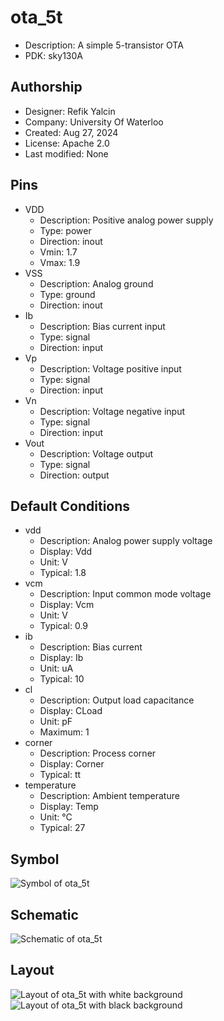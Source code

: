 # ota_5t

- Description: A simple 5-transistor OTA
- PDK: sky130A

## Authorship

- Designer: Refik Yalcin
- Company: University Of Waterloo
- Created: Aug 27, 2024
- License: Apache 2.0
- Last modified: None

## Pins

- VDD
  + Description: Positive analog power supply
  + Type: power
  + Direction: inout
  + Vmin: 1.7
  + Vmax: 1.9
- VSS
  + Description: Analog ground
  + Type: ground
  + Direction: inout
- Ib
  + Description: Bias current input
  + Type: signal
  + Direction: input
- Vp
  + Description: Voltage positive input
  + Type: signal
  + Direction: input
- Vn
  + Description: Voltage negative input
  + Type: signal
  + Direction: input
- Vout
  + Description: Voltage output
  + Type: signal
  + Direction: output

## Default Conditions

- vdd
  + Description: Analog power supply voltage
  + Display: Vdd
  + Unit: V
  + Typical: 1.8
- vcm
  + Description: Input common mode voltage
  + Display: Vcm
  + Unit: V
  + Typical: 0.9
- ib
  + Description: Bias current
  + Display: Ib
  + Unit: uA
  + Typical: 10
- cl
  + Description: Output load capacitance
  + Display: CLoad
  + Unit: pF
  + Maximum: 1
- corner
  + Description: Process corner
  + Display: Corner
  + Typical: tt
- temperature
  + Description: Ambient temperature
  + Display: Temp
  + Unit: °C
  + Typical: 27

## Symbol

![Symbol of ota_5t](ota_5t_symbol.svg)

## Schematic

![Schematic of ota_5t](ota_5t_schematic.svg)

## Layout

![Layout of ota_5t with white background](ota_5t_w.png)
![Layout of ota_5t with black background](ota_5t_b.png)
